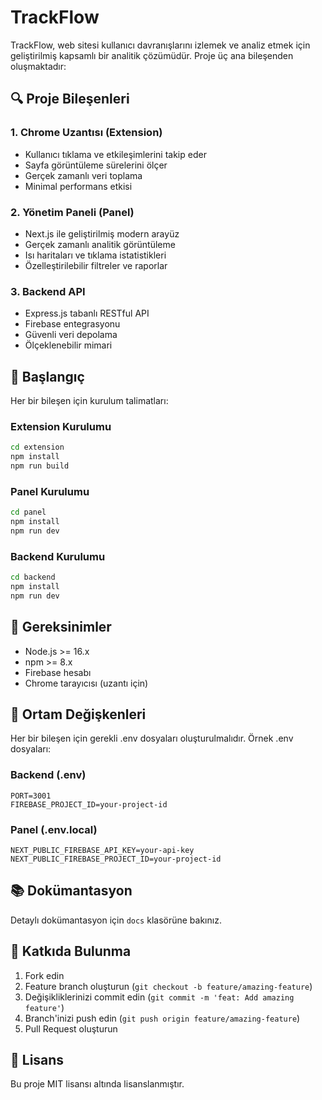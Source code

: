 # TrackFlow

TrackFlow, web sitesi kullanıcı davranışlarını izlemek ve analiz etmek için geliştirilmiş kapsamlı bir analitik çözümüdür. Proje üç ana bileşenden oluşmaktadır:

## 🔍 Proje Bileşenleri

### 1. Chrome Uzantısı (Extension)
- Kullanıcı tıklama ve etkileşimlerini takip eder
- Sayfa görüntüleme sürelerini ölçer
- Gerçek zamanlı veri toplama
- Minimal performans etkisi

### 2. Yönetim Paneli (Panel)
- Next.js ile geliştirilmiş modern arayüz
- Gerçek zamanlı analitik görüntüleme
- Isı haritaları ve tıklama istatistikleri
- Özelleştirilebilir filtreler ve raporlar

### 3. Backend API
- Express.js tabanlı RESTful API
- Firebase entegrasyonu
- Güvenli veri depolama
- Ölçeklenebilir mimari

## 🚀 Başlangıç

Her bir bileşen için kurulum talimatları:

### Extension Kurulumu
```bash
cd extension
npm install
npm run build
```

### Panel Kurulumu
```bash
cd panel
npm install
npm run dev
```

### Backend Kurulumu
```bash
cd backend
npm install
npm run dev
```

## 🔧 Gereksinimler

- Node.js >= 16.x
- npm >= 8.x
- Firebase hesabı
- Chrome tarayıcısı (uzantı için)

## 📝 Ortam Değişkenleri

Her bir bileşen için gerekli .env dosyaları oluşturulmalıdır. Örnek .env dosyaları:

### Backend (.env)
```
PORT=3001
FIREBASE_PROJECT_ID=your-project-id
```

### Panel (.env.local)
```
NEXT_PUBLIC_FIREBASE_API_KEY=your-api-key
NEXT_PUBLIC_FIREBASE_PROJECT_ID=your-project-id
```

## 📚 Dokümantasyon

Detaylı dokümantasyon için `docs` klasörüne bakınız.

## 🤝 Katkıda Bulunma

1. Fork edin
2. Feature branch oluşturun (`git checkout -b feature/amazing-feature`)
3. Değişikliklerinizi commit edin (`git commit -m 'feat: Add amazing feature'`)
4. Branch'inizi push edin (`git push origin feature/amazing-feature`)
5. Pull Request oluşturun

## 📄 Lisans

Bu proje MIT lisansı altında lisanslanmıştır. 